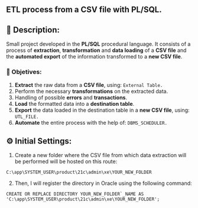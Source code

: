 ## ETL process from a CSV file with PL/SQL.

## 📝 Description:
Small project developed in the **PL/SQL** procedural language. It consists of a process of **extraction**, **transformation** and **data loading** of a **CSV file** and the **automated export** of the
information transformed to a **new CSV file**.

### 🎯 Objetives:
1. **Extract** the raw data from a **CSV file**, using: `External Table.`
2. Perform the necessary **transformations** on the extracted data.
3. Handling of possible **errors** and **transactions**.
4. **Load** the formatted data into a **destination table**.
5. **Export** the data loaded in the destination table in a **new CSV file**, using: `UTL_FILE.`
6. **Automate** the entire process with the help of: `DBMS_SCHEDULER.`

## ⚙ Initial Settings:
1. Create a new folder where the CSV file from which data extraction will be performed will be hosted on this route:
   
```
C:\app\SYSTEM_USER\product\21c\admin\xe\YOUR_NEW_FOLDER
```
2. Then, I will register the directory in Oracle using the following command:
   
```
CREATE OR REPLACE DIRECTORY YOUR_NEW_FOLDER`_NAME AS 'C:\app\SYSTEM_USER\product\21c\admin\xe\YOUR_NEW_FOLDER';
```


